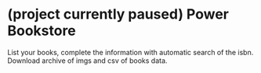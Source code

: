 # (project currently paused) Power Bookstore
List your books, complete the information with automatic search of the isbn. Download archive of imgs and csv of books data.
